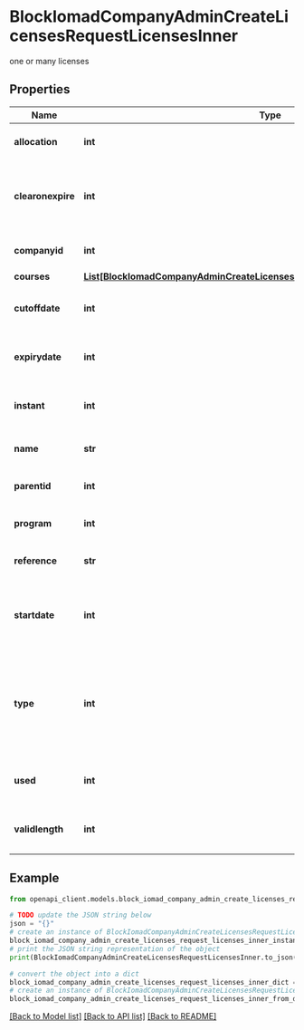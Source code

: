 # BlockIomadCompanyAdminCreateLicensesRequestLicensesInner

one or many licenses

## Properties

Name | Type | Description | Notes
------------ | ------------- | ------------- | -------------
**allocation** | **int** | Number of license slots | [optional] [default to null]
**clearonexpire** | **int** | Clear license assignments on expire - 0 &#x3D; no, 1 &#x3D; yes | [optional] [default to null]
**companyid** | **int** | Company id | [optional] [default to null]
**courses** | [**List[BlockIomadCompanyAdminCreateLicensesRequestLicensesInnerCoursesInner]**](BlockIomadCompanyAdminCreateLicensesRequestLicensesInnerCoursesInner.md) |  | [optional] 
**cutoffdate** | **int** | License cut off date (int &#x3D; timestamp) | [optional] [default to null]
**expirydate** | **int** | License expiry date (int &#x3D; timestamp) | [optional] [default to null]
**instant** | **int** | Instant access - 0 &#x3D; no, 1 &#x3D; yes | [optional] [default to null]
**name** | **str** | License name | [optional] [default to 'null']
**parentid** | **int** | Parent license id | [optional] [default to null]
**program** | **int** | Program pf courses 0 &#x3D; no, 1 &#x3D; yes | [optional] [default to null]
**reference** | **str** | License reference | [optional] [default to 'null']
**startdate** | **int** | Date from which the liucense is available (int &#x3D; timestamp)  | [optional] [default to null]
**type** | **int** | License type - 0 &#x3D; standard, 1 &#x3D; reusable, 2 &#x3D; standard educator, 3 &#x3D; reusable educator | [optional] [default to null]
**used** | **int** | Number how often the lic can be allocated | [optional] [default to null]
**validlength** | **int** | Course access length (days) | [optional] [default to null]

## Example

```python
from openapi_client.models.block_iomad_company_admin_create_licenses_request_licenses_inner import BlockIomadCompanyAdminCreateLicensesRequestLicensesInner

# TODO update the JSON string below
json = "{}"
# create an instance of BlockIomadCompanyAdminCreateLicensesRequestLicensesInner from a JSON string
block_iomad_company_admin_create_licenses_request_licenses_inner_instance = BlockIomadCompanyAdminCreateLicensesRequestLicensesInner.from_json(json)
# print the JSON string representation of the object
print(BlockIomadCompanyAdminCreateLicensesRequestLicensesInner.to_json())

# convert the object into a dict
block_iomad_company_admin_create_licenses_request_licenses_inner_dict = block_iomad_company_admin_create_licenses_request_licenses_inner_instance.to_dict()
# create an instance of BlockIomadCompanyAdminCreateLicensesRequestLicensesInner from a dict
block_iomad_company_admin_create_licenses_request_licenses_inner_from_dict = BlockIomadCompanyAdminCreateLicensesRequestLicensesInner.from_dict(block_iomad_company_admin_create_licenses_request_licenses_inner_dict)
```
[[Back to Model list]](../README.md#documentation-for-models) [[Back to API list]](../README.md#documentation-for-api-endpoints) [[Back to README]](../README.md)


